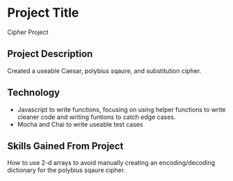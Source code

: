 # **Project Title**
Cipher Project 

## **Project Description** 
Created a useable Caesar, polybius sqaure, and substitution cipher. 

## Technology 
* Javascript to write functions, focusing on using helper functions to write cleaner code and writing funtions to catch edge cases.
* Mocha and Chai to write useable test cases

## Skills Gained From Project 
How to use 2-d arrays to avoid manually creating an encoding/decoding dictionary for the polybius sqaure cipher. 


